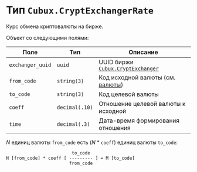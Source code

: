 Тип `Cubux.CryptExchangerRate`
==============================

Курс обмена криптовалюты на бирже.

Объект со следующими полями:

Поле             | Тип            | Описание
---------------- | -------------- | --------
`exchanger_uuid` | `uuid`         | UUID биржи [`Cubux.CryptExchanger`][Cubux.CryptExchanger]
`from_code`      | `string(3)`    | Код исходной валюты (см. [валюты][])
`to_code`        | `string(3)`    | Код целевой валюты
`coeff`          | `decimal(.10)` | Отношение целевой валюты к исходной
`time`           | `decimal(.3)`  | Дата-время формирования отношения

_N_ единиц валюты `from_code` есть (_N_ * `coeff`) единиц валюты
`to_code`:

                             to_code
    N [from_code] * coeff [ --------- ] = M [to_code]
                            from_code


[Cubux.CryptExchanger]: ./crypt-exchanger.md
[валюты]: ../global/currency.md
